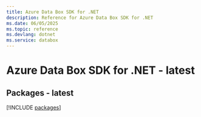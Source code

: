 ```yaml
---
title: Azure Data Box SDK for .NET
description: Reference for Azure Data Box SDK for .NET
ms.date: 06/05/2025
ms.topic: reference
ms.devlang: dotnet
ms.service: databox
---
```

# Azure Data Box SDK for .NET - latest
## Packages - latest
[!INCLUDE [packages](data-box-index.md)]